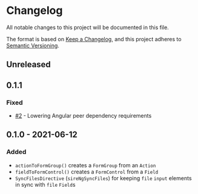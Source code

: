 # Changelog

All notable changes to this project will be documented in this file.

The format is based on [Keep a Changelog][kac], and this project adheres to
[Semantic Versioning][semver].

[kac]: https://keepachangelog.com/en/1.0.0
[semver]: https://semver.org/spec/v2.0.0.html

## Unreleased

## 0.1.1

### Fixed

- [#2] - Lowering Angular peer dependency requirements

[#2]: https://github.com/siren-js/ng/issues/2

## 0.1.0 - 2021-06-12

### Added

- `actionToFormGroup()` creates a `FormGroup` from an `Action`
- `fieldToFormControl()` creates a `FormControl` from a `Field`
- `SyncFilesDirective` (`sireNgSyncFiles`) for keeping `file` `input` elements
  in sync with `file` `Field`s
